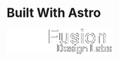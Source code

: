 # Built With Astro

![logo](https://raw.githubusercontent.com/Armored-22/difusion/master/src/images/gif_logo_3.gif)


